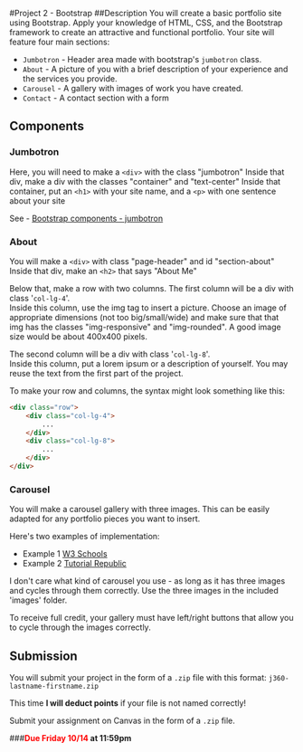 #Project 2 - Bootstrap
##Description
You will create a basic portfolio site using Bootstrap. Apply your knowledge of HTML, CSS, and the Bootstrap framework to create an attractive and functional portfolio. Your site will feature four main sections:

* `Jumbotron` - Header area made with bootstrap's `jumbotron` class.
* `About` - A picture of you with a brief description of your experience and the services you provide.
* `Carousel` - A gallery with images of work you have created.
* `Contact` - A contact section with a form


## Components
### Jumbotron
Here, you will need to make a `<div>` with the class "jumbotron"
Inside that div, make a div with the classes "container" and "text-center"
    Inside that container, put an `<h1>` with your site name, and a
    `<p>` with one sentence about your site
    
See - [Bootstrap components - jumbotron](https://getbootstrap.com/components/#jumbotron)

### About
You will make a `<div>` with class "page-header" and id "section-about" 
Inside that div, make an `<h2>` that says "About Me"

Below that, make a row with two columns. 
The first column will be a div with class '`col-lg-4`'.  
Inside this column, use the img tag to insert a picture.
Choose an image of appropriate dimensions (not too big/small/wide) and make sure that that img has the classes "img-responsive" and "img-rounded". A good image size would be about 400x400 pixels. 

The second column will be a div with class '`col-lg-8`'.  
Inside this column, put a lorem ipsum or a description of yourself.
You may reuse the text from the first part of the project.
 
To make your row and columns, the syntax might look something like this:

```html
<div class="row">
	<div class="col-lg-4">
		...
	</div>
	<div class="col-lg-8">
		...
	</div>	
</div>
```
### Carousel
You will make a carousel gallery with three images. This can be easily adapted for any portfolio pieces you want to insert.

Here's two examples of implementation:

* Example 1 [W3 Schools](http://www.w3schools.com/bootstrap/bootstrap_carousel.asp)
* Example 2 [Tutorial Republic](http://www.tutorialrepublic.com/twitter-bootstrap-tutorial/bootstrap-carousel.php)

I don't care what kind of carousel you use - as long as it has three images and cycles through them correctly. Use the three images in the included 'images' folder.

To receive full credit, your gallery must have left/right buttons that allow you to cycle through the images correctly.

## Submission
You will submit your project in the form of a `.zip` file with this format:
`j360-lastname-firstname.zip` 

This time **I will deduct points** if your file is not named correctly!

Submit your assignment on Canvas in the form of a `.zip` file.


###**<span style="color:red">Due Friday 10/14</span> at 11:59pm**


